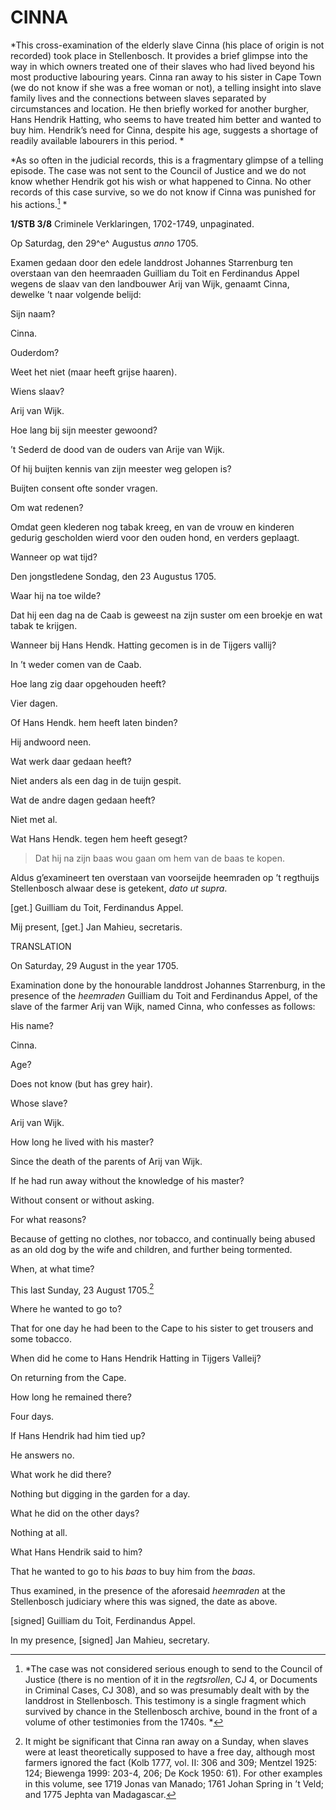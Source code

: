 # CINNA

*This cross-examination of the elderly slave Cinna (his place of origin
is not recorded) took place in Stellenbosch. It provides a brief glimpse
into the way in which owners treated one of their slaves who had lived
beyond his most productive labouring years. Cinna ran away to his sister
in Cape Town (we do not know if she was a free woman or not), a telling
insight into slave family lives and the connections between slaves
separated by circumstances and location. He then briefly worked for
another burgher, Hans Hendrik Hatting, who seems to have treated him
better and wanted to buy him. Hendrik’s need for Cinna, despite his age,
suggests a shortage of readily available labourers in this period. *

*As so often in the judicial records, this is a fragmentary glimpse of a
telling episode. The case was not sent to the Council of Justice and we
do not know whether Hendrik got his wish or what happened to Cinna. No
other records of this case survive, so we do not know if Cinna was
punished for his actions.[^1] *

**1/STB 3/8** Criminele Verklaringen, 1702-1749, unpaginated.

Op Saturdag, den 29^e^ Augustus *anno* 1705.

Examen gedaan door den edele landdrost Johannes Starrenburg ten
overstaan van den heemraaden Guilliam du Toit en Ferdinandus Appel
wegens de slaav van den landbouwer Arij van Wijk, genaamt Cinna, dewelke
’t naar volgende belijd:

Sijn naam?

Cinna.

Ouderdom?

Weet het niet (maar heeft grijse haaren).

Wiens slaav?

Arij van Wijk.

Hoe lang bij sijn meester gewoond?

’t Sederd de dood van de ouders van Arije van Wijk.

Of hij buijten kennis van zijn meester weg gelopen is?

Buijten consent ofte sonder vragen.

Om wat redenen?

Omdat geen klederen nog tabak kreeg, en van de vrouw en kinderen gedurig
gescholden wierd voor den ouden hond, en verders geplaagt.

Wanneer op wat tijd?

Den jongstledene Sondag, den 23 Augustus 1705.

Waar hij na toe wilde?

Dat hij een dag na de Caab is geweest na zijn suster om een broekje en
wat tabak te krijgen.

Wanneer bij Hans Hendk. Hatting gecomen is in de Tijgers vallij?

In ’t weder comen van de Caab.

Hoe lang zig daar opgehouden heeft?

Vier dagen.

Of Hans Hendk. hem heeft laten binden?

Hij andwoord neen.

Wat werk daar gedaan heeft?

Niet anders als een dag in de tuijn gespit.

Wat de andre dagen gedaan heeft?

Niet met al.

Wat Hans Hendk. tegen hem heeft gesegt?

> Dat hij na zijn baas wou gaan om hem van de baas te kopen.

Aldus g’examineert ten overstaan van voorseijde heemraden op ’t
regthuijs Stellenbosch alwaar dese is getekent, *dato ut supra*.

\[get.\] Guilliam du Toit, Ferdinandus Appel.

Mij present, \[get.\] Jan Mahieu, secretaris.

TRANSLATION

On Saturday, 29 August in the year 1705.

Examination done by the honourable landdrost Johannes Starrenburg, in
the presence of the *heemraden* Guilliam du Toit and Ferdinandus Appel,
of the slave of the farmer Arij van Wijk, named Cinna, who confesses as
follows:

His name?

Cinna.

Age?

Does not know (but has grey hair).

Whose slave?

Arij van Wijk.

How long he lived with his master?

Since the death of the parents of Arij van Wijk.

If he had run away without the knowledge of his master?

Without consent or without asking.

For what reasons?

Because of getting no clothes, nor tobacco, and continually being abused
as an old dog by the wife and children, and further being tormented.

When, at what time?

This last Sunday, 23 August 1705.[^2]

Where he wanted to go to?

That for one day he had been to the Cape to his sister to get trousers
and some tobacco.

When did he come to Hans Hendrik Hatting in Tijgers Valleij?

On returning from the Cape.

How long he remained there?

Four days.

If Hans Hendrik had him tied up?

He answers no.

What work he did there?

Nothing but digging in the garden for a day.

What he did on the other days?

Nothing at all.

What Hans Hendrik said to him?

That he wanted to go to his *baas* to buy him from the *baas*.

Thus examined, in the presence of the aforesaid *heemraden* at the
Stellenbosch judiciary where this was signed, the date as above.

\[signed\] Guilliam du Toit, Ferdinandus Appel.

In my presence, \[signed\] Jan Mahieu, secretary.

[^1]:  *The case was not considered serious enough to send to the
    Council of Justice (there is no mention of it in the *regtsrollen*,
    CJ 4, or Documents in Criminal Cases, CJ 308), and so was presumably
    dealt with by the landdrost in Stellenbosch. This testimony is a
    single fragment which survived by chance in the Stellenbosch
    archive, bound in the front of a volume of other testimonies from
    the 1740s. *

[^2]:  It might be significant that Cinna ran away on a Sunday, when
    slaves were at least theoretically supposed to have a free day,
    although most farmers ignored the fact (Kolb 1777, vol. II: 306 and
    309; Mentzel 1925: 124; Biewenga 1999: 203-4, 206; De Kock 1950:
    61). For other examples in this volume, see 1719 Jonas van Manado;
    1761 Johan Spring in ’t Veld; and 1775 Jephta van Madagascar.
